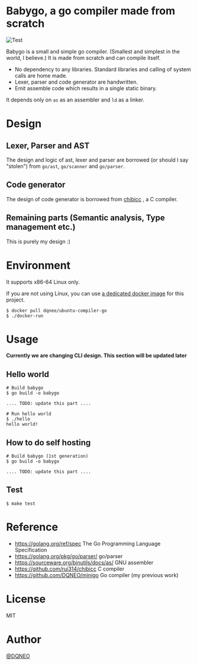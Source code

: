 # Babygo, a go compiler made from scratch

![Test](https://github.com/DQNEO/babygo/workflows/Test/badge.svg)

Babygo is a small and simple go compiler. (Smallest and simplest in the world, I believe.)
It is made from scratch and can compile itself.

* No dependency to any libraries. Standard libraries and calling of system calls are home made.
* Lexer, parser and code generator are handwritten.
* Emit assemble code which results in a single static binary.

It depends only on `as` as an assembler and `ld` as a linker.

# Design

## Lexer, Parser and AST
The design and logic of ast, lexer and parser are borrowed (or should I say "stolen")  from `go/ast`, `go/scanner` and `go/parser`.

## Code generator
The design of code generator is borrowed from [chibicc](https://github.com/rui314/chibicc) , a C compiler.

## Remaining parts (Semantic analysis, Type management etc.)
This is purely my design :)

# Environment

It supports x86-64 Linux only.

If you are not using Linux, you can use [a dedicated docker image](https://hub.docker.com/r/dqneo/ubuntu-compiler-go) for this project.

```termiinal
$ docker pull dqneo/ubuntu-compiler-go
$ ./docker-run
```

# Usage

**Currently we are changing CLI design. This section will be updated later**

## Hello world

```terminal
# Build babygo
$ go build -o babygo

.... TODO: update this part .... 

# Run hello world
$ ./hello
hello world!
```

## How to do self hosting

```terminal
# Build babygo (1st generation)
$ go build -o babygo

.... TODO: update this part .... 

```

## Test

```terminal
$ make test
```

# Reference

* https://golang.org/ref/spec The Go Programming Language Specification
* https://golang.org/pkg/go/parser/ go/parser
* https://sourceware.org/binutils/docs/as/ GNU assembler
* https://github.com/rui314/chibicc C compiler
* https://github.com/DQNEO/minigo Go compiler (my previous work)


# License

MIT

# Author

[@DQNEO](https://twitter.com/DQNEO)
